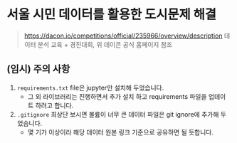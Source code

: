 # 서울 시민 데이터를 활용한 도시문제 해결

> https://dacon.io/competitions/official/235966/overview/description
> 데이터 분석 교육 + 경진대회, 위 데이콘 공식 홈페이지 참조

## (임시) 주의 사항

1. `requirements.txt` file은 jupyter만 설치해 두었습니다. 
    - 그 외 라이브러리는 진행하면서 추가 설치 하고 requirements 파일을 업데이트 하려고 합니다.
2. `.gitignore` 최상단 보시면 볼륨이 너무 큰 데이터 파일은 git ignore에 추가해 두었습니다.
    - 몇 기가 이상이라 해당 데이터 원본 링크 기준으로 공유하면 될 듯합니다. 